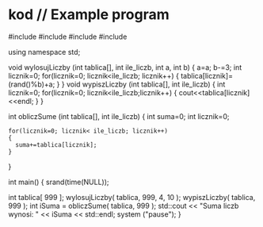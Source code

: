 # kod // Example program
#include <iostream>
#include <string>
#include <cstdlib>
#include <ctime>

using namespace std;

void wylosujLiczby (int tablica[], int ile_liczb, int a, int b)
{
    a=a;
    b-=3;
    int licznik=0;
    for(licznik=0; licznik<ile_liczb; licznik++)
    {
        tablica[licznik]=(rand()%b)+a;
    }
}
void wypiszLiczby (int tablica[], int ile_liczb)
{
    int licznik=0;
    for(licznik=0; licznik<ile_liczb;licznik++)
    {
        cout<<tablica[licznik]<<endl;
    }
}

int obliczSume (int tablica[], int ile_liczb)
{
    int suma=0;
    int licznik=0;
    
    for(licznik=0; licznik< ile_liczb; licznik++)
    {
      suma+=tablica[licznik];
    }
      
}

int main()
{
    srand(time(NULL));

 int tablica[ 999 ];
    wylosujLiczby( tablica, 999, 4, 10 );
    wypiszLiczby( tablica, 999 );
    int iSuma = obliczSume( tablica, 999 );
    std::cout << "Suma liczb wynosi: " << iSuma << std::endl;
    system ("pause");
}
